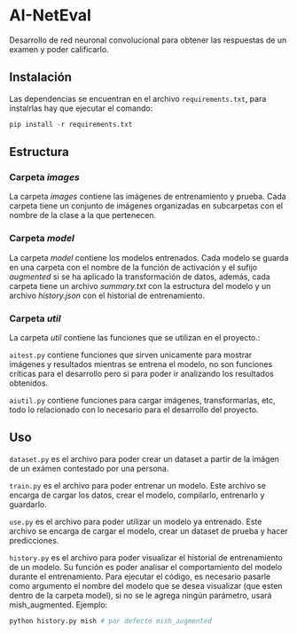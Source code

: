 # AI-NetEval

Desarrollo de red neuronal convolucional para obtener las respuestas de un examen y poder calificarlo.

## Instalación

Las dependencias se encuentran en el archivo `requirements.txt`, para instalrlas hay que ejecutar el comando:

```python
pip install -r requirements.txt
```

## Estructura

### Carpeta _images_

La carpeta _images_ contiene las imágenes de entrenamiento y prueba. Cada carpeta tiene un conjunto de imágenes organizadas en subcarpetas con el nombre de la clase a la que pertenecen.

### Carpeta _model_

La carpeta _model_ contiene los modelos entrenados. Cada modelo se guarda en una carpeta con el nombre de la función de activación y el sufijo _augmented_ si se ha aplicado la transformación de datos, además, cada carpeta tiene un archivo _summary.txt_ con la estructura del modelo y un archivo _history.json_ con el historial de entrenamiento.

### Carpeta _util_

La carpeta _util_ contiene las funciones que se utilizan en el proyecto.:

`aitest.py` contiene funciones que sirven unicamente para mostrar imágenes y resultados mientras se entrena el modelo, no son funciones críticas para el desarrollo pero si para poder ir analizando los resultados obtenidos.

`aiutil.py` contiene funciones para cargar imágenes, transformarlas, etc, todo lo relacionado con lo necesario para el desarrollo del proyecto.

## Uso

`dataset.py` es el archivo para poder crear un dataset a partir de la imágen de un exámen contestado por una persona.

`train.py` es el archivo para poder entrenar un modelo. Este archivo se encarga de cargar los datos, crear el modelo, compilarlo, entrenarlo y guardarlo.

`use.py` es el archivo para poder utilizar un modelo ya entrenado. Este archivo se encarga de cargar el modelo, crear un dataset de prueba y hacer predicciones.

`history.py` es el archivo para poder visualizar el historial de entrenamiento de un modelo. Su función es poder analisar el comportamiento del modelo durante el entrenamiento. Para ejecutar el código, es necesario pasarle como argumento el nombre del modelo que se desea visualizar (que esten dentro de la carpeta model), si no se le agrega ningún parámetro, usará mish_augmented. Ejemplo:

```python
python history.py mish # por defecto mish_augmented
```
